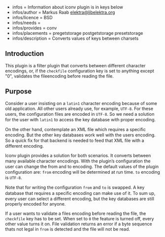 - infos = Information about iconv plugin is in keys below
- infos/author = Markus Raab <elektra@libelektra.org>
- infos/licence = BSD
- infos/needs =
- infos/provides = conv
- infos/placements = pregetstorage postgetstorage presetstorage
- infos/description = Converts values of keys between charsets

## Introduction ##

This plugin is a filter plugin that converts between different character encodings, 
or, if the `checkfile` configuration key is set to anything except "0", validates 
the fileencoding before reading the file.

## Purpose ##

Consider a user insisting on a `latin1` character encoding because
of some old application. All other users already use, for example,
`UTF-8`. For these users, the conﬁguration ﬁles are encoded in
`UTF-8`. So we need a solution for the user with `latin1` to access the
key database with proper encoding.

On the other hand, contemplate an XML ﬁle which requires a speciﬁc
encoding. But the other key databases work well with the users
encoding. So a quick ﬁx for that backend is needed to feed that XML
ﬁle with a different encoding.

Iconv plugin provides a solution for both scenarios. It converts between
many available character encodings. With the plugin’s conﬁguration
the user can change the from and to encoding.  The default values of the
plugin conﬁguration are: `from` encoding will be determined at run time.
`to` encoding is `UTF-8`.

Note that for writing the conﬁguration `from` and `to` is swapped. A
key database that requires a speciﬁc encoding can make use of it. To
sum up, every user can select a different encoding, but the key databases
are still properly encoded for anyone.

If a user wants to validate a files encoding before reading the file,
the `checkfile` key has to be set. When set to `0` the feature is turned
off, every other value turns it on. File validation returns an error if
a byte sequence thats not legal in `from` is detected and the file will
not be read.
